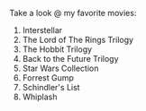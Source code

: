 Take a look @ my favorite movies:

  1. Interstellar
  2. The Lord of The Rings Trilogy
  3. The Hobbit Trilogy
  4. Back to the Future Trilogy
  5. Star Wars Collection
  6. Forrest Gump
  7. Schindler's List
  8. Whiplash
